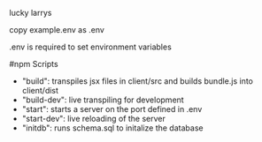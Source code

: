 lucky larrys

copy example.env as .env

.env is required to set environment variables

#npm Scripts

 - "build": transpiles jsx files in client/src and builds bundle.js into client/dist
 - "build-dev": live transpiling for development
 - "start": starts a server on the port defined in .env
 - "start-dev": live reloading of the server
 - "initdb": runs schema.sql to initalize the database
